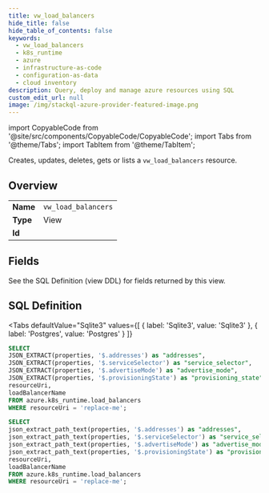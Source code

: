 ```yaml
--- 
title: vw_load_balancers
hide_title: false
hide_table_of_contents: false
keywords:
  - vw_load_balancers
  - k8s_runtime
  - azure
  - infrastructure-as-code
  - configuration-as-data
  - cloud inventory
description: Query, deploy and manage azure resources using SQL
custom_edit_url: null
image: /img/stackql-azure-provider-featured-image.png
---
```


import CopyableCode from '@site/src/components/CopyableCode/CopyableCode';
import Tabs from '@theme/Tabs';
import TabItem from '@theme/TabItem';

Creates, updates, deletes, gets or lists a <code>vw_load_balancers</code> resource.

## Overview
<table><tbody>
<tr><td><b>Name</b></td><td><code>vw_load_balancers</code></td></tr>
<tr><td><b>Type</b></td><td>View</td></tr>
<tr><td><b>Id</b></td><td><CopyableCode code="azure.k8s_runtime.vw_load_balancers" /></td></tr>
</tbody></table>

## Fields

See the SQL Definition (view DDL) for fields returned by this view.

## SQL Definition

<Tabs
defaultValue="Sqlite3"
values={[
{ label: 'Sqlite3', value: 'Sqlite3' },
{ label: 'Postgres', value: 'Postgres' }
]}
>
<TabItem value="Sqlite3">

```sql
SELECT
JSON_EXTRACT(properties, '$.addresses') as "addresses",
JSON_EXTRACT(properties, '$.serviceSelector') as "service_selector",
JSON_EXTRACT(properties, '$.advertiseMode') as "advertise_mode",
JSON_EXTRACT(properties, '$.provisioningState') as "provisioning_state",
resourceUri,
loadBalancerName
FROM azure.k8s_runtime.load_balancers
WHERE resourceUri = 'replace-me';
```

</TabItem>
<TabItem value="Postgres">

```sql
SELECT
json_extract_path_text(properties, '$.addresses') as "addresses",
json_extract_path_text(properties, '$.serviceSelector') as "service_selector",
json_extract_path_text(properties, '$.advertiseMode') as "advertise_mode",
json_extract_path_text(properties, '$.provisioningState') as "provisioning_state",
resourceUri,
loadBalancerName
FROM azure.k8s_runtime.load_balancers
WHERE resourceUri = 'replace-me';
```

</TabItem>
</Tabs>
